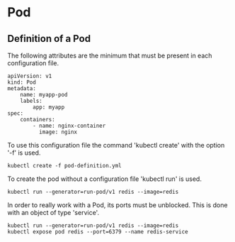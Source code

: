# Pod

## Definition of a Pod

The following attributes are the minimum that must be present in each configuration file.

```
apiVersion: v1
kind: Pod
metadata:
    name: myapp-pod
    labels:
        app: myapp
spec:
    containers:
        - name: nginx-container
          image: nginx
```

To use this configuration file the command 'kubectl create' with the option '-f' is used.

```
kubectl create -f pod-definition.yml
```

To create the pod without a configuration file 'kubectl run' is used.

```
kubectl run --generator=run-pod/v1 redis --image=redis
```

In order to really work with a Pod, its ports must be unblocked. This is done with an object of type 'service'.

```
kubectl run --generator=run-pod/v1 redis --image=redis
kubectl expose pod redis --port=6379 --name redis-service
```
